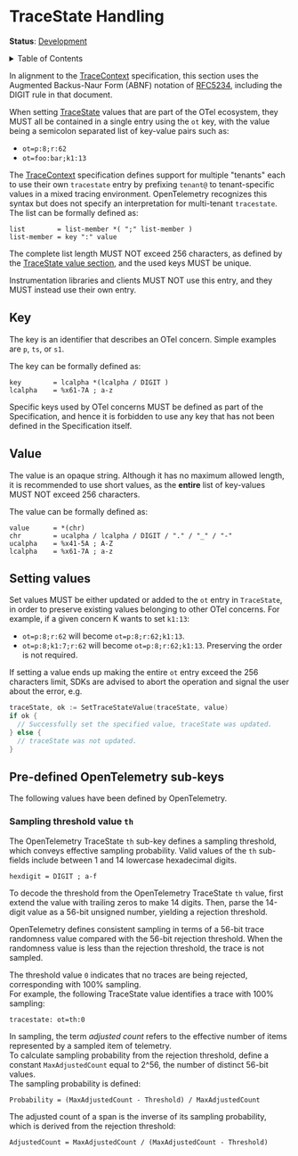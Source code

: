 <!--- Hugo front matter used to generate the website version of this page:
linkTitle: TraceState
--->

# TraceState Handling

**Status**: [Development](../document-status.md)

<details>
<summary>Table of Contents</summary>

<!-- toc -->

- [Key](#key)
- [Value](#value)
- [Setting values](#setting-values)
- [Pre-defined OpenTelemetry sub-keys](#pre-defined-opentelemetry-sub-keys)
  * [Sampling threshold value `th`](#sampling-threshold-value-th)

<!-- tocstop -->

</details>

In alignment to the [TraceContext](https://www.w3.org/TR/trace-context/) specification, this section uses the
Augmented Backus-Naur Form (ABNF) notation of [RFC5234](https://www.w3.org/TR/trace-context/#bib-rfc5234),
including the DIGIT rule in that document.

When setting [TraceState](api.md#tracestate) values that are part of the OTel ecosystem,
they MUST all be contained in a single entry using the `ot` key, with the value being
a semicolon separated list of key-value pairs such as:

* `ot=p:8;r:62`
* `ot=foo:bar;k1:13`

The [TraceContext](https://www.w3.org/TR/trace-context/) specification defines support for multiple "tenants" each to use their own `tracestate` entry by prefixing `tenant@` to tenant-specific values in a mixed tracing environment. OpenTelemetry recognizes this syntax but does not specify an interpretation for multi-tenant `tracestate`.
The list can be formally defined as:

```
list        = list-member *( ";" list-member )
list-member = key ":" value
```

The complete list length MUST NOT exceed 256 characters, as defined by the
[TraceState value section](https://www.w3.org/TR/trace-context/#value),
and the used keys MUST be unique.

Instrumentation libraries and clients MUST NOT use this entry, and they MUST
instead use their own entry.

## Key

The key is an identifier that describes an OTel concern.
Simple examples are `p`, `ts`, or `s1`.

The key can be formally defined as:

```
key        = lcalpha *(lcalpha / DIGIT )
lcalpha    = %x61-7A ; a-z
```

Specific keys used by OTel concerns MUST be defined as part of the Specification,
and hence it is forbidden to use any key that has not been defined in
the Specification itself.

## Value

The value is an opaque string. Although it has no maximum allowed length,
it is recommended to use short values, as the **entire** list of key-values
MUST NOT exceed 256 characters.

The value can be formally defined as:

```
value      = *(chr)
chr        = ucalpha / lcalpha / DIGIT / "." / "_" / "-"
ucalpha    = %x41-5A ; A-Z
lcalpha    = %x61-7A ; a-z
```

## Setting values

Set values MUST be either updated or added to the `ot` entry in `TraceState`,
in order to preserve existing values belonging to other OTel concerns. For example,
if a given concern K wants to set `k1:13`:

* `ot=p:8;r:62` will become `ot=p:8;r:62;k1:13`.
* `ot=p:8;k1:7;r:62` will become `ot=p:8;r:62;k1:13`. Preserving the order is not required.

If setting a value ends up making the entire `ot` entry exceed the 256 characters limit,
SDKs are advised to abort the operation and signal the user about the error, e.g.

```go
traceState, ok := SetTraceStateValue(traceState, value)
if ok {
  // Successfully set the specified value, traceState was updated.
} else {
  // traceState was not updated.
}
```

## Pre-defined OpenTelemetry sub-keys

The following values have been defined by OpenTelemetry.

### Sampling threshold value `th`

The OpenTelemetry TraceState `th` sub-key defines a sampling threshold, which conveys effective sampling probability.
Valid values of the `th` sub-fields include between 1 and 14 lowercase hexadecimal digits.

```
hexdigit = DIGIT ; a-f
```

To decode the threshold from the OpenTelemetry TraceState `th` value, first extend the value with trailing zeros to make 14 digits.
Then, parse the 14-digit value as a 56-bit unsigned number, yielding a rejection threshold.

OpenTelemetry defines consistent sampling in terms of a 56-bit trace randomness value compared with the 56-bit rejection threshold.
When the randomness value is less than the rejection threshold, the trace is not sampled.

The threshold value `0` indicates that no traces are being rejected, corresponding with 100% sampling.  
For example, the following TraceState value identifies a trace with 100% sampling:

```
tracestate: ot=th:0
```

In sampling, the term _adjusted count_ refers to the effective number of items represented by a sampled item of telemetry.  
To calculate sampling probability from the rejection threshold, define a constant `MaxAdjustedCount` equal to 2^56, the number of distinct 56-bit values.  
The sampling probability is defined:

```
Probability = (MaxAdjustedCount - Threshold) / MaxAdjustedCount
```

The adjusted count of a span is the inverse of its sampling probability, which is derived from the rejection threshold:

```
AdjustedCount = MaxAdjustedCount / (MaxAdjustedCount - Threshold)
```
